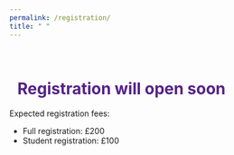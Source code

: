 ```yaml
---
permalink: /registration/
title: " "
---
```


<html>
<head>
<meta name="viewport" content="width=device-width, initial-scale=1">
<script src="https://kit.fontawesome.com/a076d05399.js" crossorigin="anonymous"></script>
</head>
<body>
<br>

<h1 style="color:#528;">&ensp;Registration will open soon <i class="fas fa-sync-alt fa-spin"></i></h1>

Expected registration fees:
<ul>
  <li>Full registration: £200</li>
  <li>Student registration: £100</li>
</ul>
</body>
</html>
